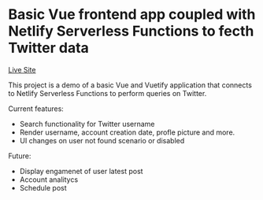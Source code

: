 # Basic Vue frontend app coupled with Netlify Serverless Functions to fecth Twitter data

[Live Site](https://dulcet-cuchufli-1e20c8.netlify.app/)

This project is a demo of a basic Vue and Vuetify application that connects to Netlify Serverless Functions to perform queries on Twitter.

Current features:
- Search functionality for Twitter username
- Render username, account creation date, profle picture and more.
- UI changes on user not found scenario or disabled

Future:
- Display engamenet of user latest post
- Account analitycs
- Schedule post
